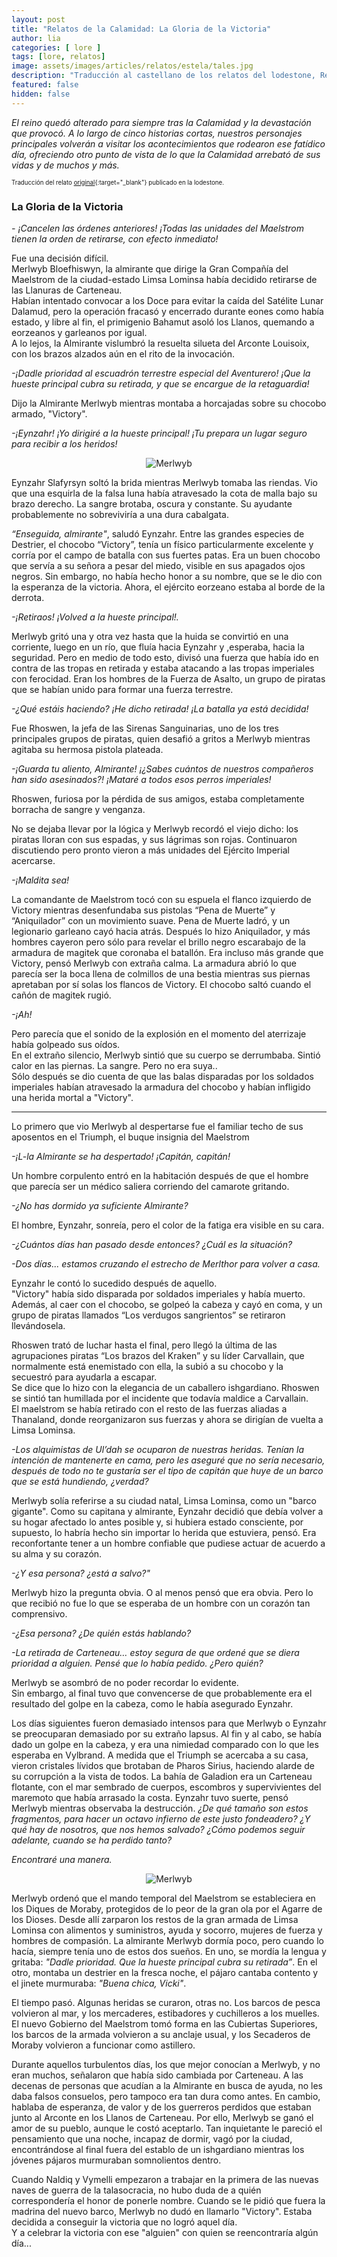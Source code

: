 ```yaml
---
layout: post
title: "Relatos de la Calamidad: La Gloria de la Victoria"
author: lia
categories: [ lore ]
tags: [lore, relatos]
image: assets/images/articles/relatos/estela/tales.jpg
description: "Traducción al castellano de los relatos del lodestone, Relatos de la Calamidad: La Gloria de la Victoria"
featured: false
hidden: false
---
```


*El reino quedó alterado para siempre tras la Calamidad y la devastación que provocó. A lo largo de cinco historias cortas, nuestros personajes principales volverán a visitar los acontecimientos que rodearon ese fatídico día, ofreciendo otro punto de vista de lo que la Calamidad arrebató de sus vidas y de muchos y más.*

<sub><sup>Traducción del relato [original](https://www.finalfantasyxiv.com/anniversary/eu/detail/memoir_1.html?rgn=jp&lng=ja){:target="_blank"} publicado en la lodestone.</sup></sub>

### La Gloria de la Victoria

*- ¡Cancelen las órdenes anteriores! ¡Todas las unidades del Maelstrom tienen la orden de retirarse, con efecto inmediato!*

Fue una decisión difícil.<br/>
Merlwyb Bloefhiswyn, la almirante que dirige la Gran Compañía del Maelstrom de la ciudad-estado Limsa Lominsa había decidido retirarse de las Llanuras de Carteneau.<br/>
Habían intentado convocar a los Doce para evitar la caída del Satélite Lunar Dalamud, pero la operación fracasó y encerrado durante eones como había estado, y libre al fin, el primigenio Bahamut asoló los Llanos, quemando a eorzeanos y garleanos por igual.<br/> 
A lo lejos, la Almirante vislumbró la resuelta silueta del Arconte Louisoix, con los brazos alzados aún en el rito de la invocación.

*-¡Dadle prioridad al escuadrón terrestre especial del Aventurero! ¡Que la hueste principal cubra su retirada, y que se encargue de la retaguardia!*

Dijo la Almirante Merlwyb mientras montaba a horcajadas sobre su chocobo armado, "Victory".

*-¡Eynzahr! ¡Yo dirigiré a la hueste principal! ¡Tu prepara un lugar seguro para recibir a los heridos!*

<p align="center"><img src="{{ site.baseurl }}/assets/images/articles/relatos/calamidad-5/1_ss_1.jpg" alt="Merlwyb"/></p>

Eynzahr Slafyrsyn soltó la brida mientras Merlwyb tomaba las riendas. Vio que una esquirla de la falsa luna había atravesado la cota de malla bajo su brazo derecho. La sangre brotaba, oscura y constante. Su ayudante probablemente no sobreviviría a una dura cabalgata. 

*“Enseguida, almirante"*, saludó Eynzahr. Entre las grandes especies de Destrier, el chocobo “Victory”, tenía un físico particularmente excelente y corría por el campo de batalla con sus fuertes patas. Era un buen chocobo que servía a su señora a pesar del miedo, visible en sus apagados ojos negros. Sin embargo, no había hecho honor a su nombre, que se le dio con la esperanza de la victoria. Ahora, el ejército eorzeano estaba al borde de la derrota.

*-¡Retiraos! ¡Volved a la hueste principal!.* 

Merlwyb gritó una y otra vez hasta que la huida se convirtió en una corriente, luego en un río, que fluía hacia Eynzahr y ,esperaba, hacia la seguridad. Pero en medio de todo esto, divisó una fuerza que había ido en contra de las tropas en retirada y estaba atacando a las tropas imperiales con ferocidad. Eran los hombres de la Fuerza de Asalto, un grupo de piratas que se habían unido para formar una fuerza terrestre.

*-¿Qué estáis haciendo? ¡He dicho retirada! ¡La batalla ya está decidida!*

Fue Rhoswen, la jefa de las Sirenas Sanguinarias, uno de los tres principales grupos de piratas, quien desafió a gritos a Merlwyb mientras agitaba su hermosa pistola plateada.

*-¡Guarda tu aliento, Almirante! ¡¿Sabes cuántos de nuestros compañeros han sido asesinados?! ¡Mataré a todos esos perros imperiales!*

Rhoswen, furiosa por la pérdida de sus amigos, estaba completamente borracha de sangre y venganza.

No se dejaba llevar por la lógica y Merlwyb recordó el viejo dicho: los piratas lloran con sus espadas, y sus lágrimas son rojas. Continuaron discutiendo pero pronto vieron a más unidades del Ejército Imperial acercarse.

*-¡Maldita sea!*

La comandante de Maelstrom tocó con su espuela el flanco izquierdo de Victory mientras desenfundaba sus pistolas “Pena de Muerte” y “Aniquilador” con un movimiento suave. Pena de Muerte ladró, y un legionario garleano cayó hacia atrás. Después lo hizo Aniquilador, y más hombres cayeron pero sólo para revelar el brillo negro escarabajo de la armadura de magitek que coronaba el batallón. Era incluso más grande que Victory, pensó Merlwyb con extraña calma. La armadura abrió lo que parecía ser la boca llena de colmillos de una bestia mientras sus piernas apretaban por sí solas los flancos de Victory. El chocobo saltó cuando el cañón de magitek rugió. 

*-¡Ah!*

Pero parecía que el sonido de la explosión en el momento del aterrizaje había golpeado sus oídos.<br/>
En el extraño silencio, Merlwyb sintió que su cuerpo se derrumbaba. Sintió calor en las piernas. La sangre. Pero no era suya..<br/>
Sólo después se dio cuenta de que las balas disparadas por los soldados imperiales habían atravesado la armadura del chocobo y habían infligido una herida mortal a  "Victory".

<hr/>

Lo primero que vio Merlwyb al despertarse fue el familiar techo de sus aposentos en el Triumph, el buque insignia del Maelstrom 

*-¡L-la Almirante se ha despertado! ¡Capitán, capitán!*

Un hombre corpulento entró en la habitación después de que el hombre que parecía ser un médico saliera corriendo del camarote gritando.

*-¿No has dormido ya suficiente Almirante?*

El hombre, Eynzahr, sonreía, pero el color de la fatiga era visible en su cara.

*-¿Cuántos días han pasado desde entonces? ¿Cuál es la situación?*

*-Dos días... estamos cruzando el estrecho de Merlthor para volver a casa.*

Eynzahr le contó lo sucedido después de aquello.<br/>
"Victory" había sido disparada por soldados imperiales y había muerto. Además, al caer con el chocobo, se golpeó la cabeza y cayó en coma, y un grupo de piratas llamados “Los verdugos sangrientos” se retiraron llevándosela.

Rhoswen trató de luchar hasta el final, pero llegó la última de las agrupaciones piratas “Los brazos del Kraken” y su líder Carvallain, que normalmente está enemistado con ella, la subió a su chocobo y la secuestró para ayudarla a escapar.<br/>
Se dice que lo hizo con la elegancia de un caballero ishgardiano. Rhoswen se sintió tan humillada por el incidente que todavía maldice a Carvallain.<br/>
El maelstrom se había retirado con el resto de las fuerzas aliadas a Thanaland, donde reorganizaron sus fuerzas y ahora se dirigían de vuelta a Limsa Lominsa.

*-Los alquimistas de Ul’dah se ocuparon de nuestras heridas. Tenían la intención de mantenerte en cama, pero les aseguré que no sería necesario, después de todo no te gustaría ser el tipo de capitán que huye de un barco que se está hundiendo, ¿verdad?*

Merlwyb solía referirse a su ciudad natal, Limsa Lominsa, como un "barco gigante".
Como su capitana y almirante, Eynzahr decidió que debía volver a su hogar afectado lo antes posible y, si hubiera estado consciente, por supuesto, lo habría hecho sin importar lo herida que estuviera, pensó. Era reconfortante tener a un hombre confiable que pudiese actuar de acuerdo a su alma y su corazón.

*-¿Y esa persona? ¿está a salvo?"*

Merlwyb hizo la pregunta obvia. O al menos pensó que era obvia. Pero lo que recibió no fue lo que se esperaba de un hombre con un corazón tan comprensivo.

*-¿Esa persona? ¿De quién estás hablando?*

*-La retirada de Carteneau… estoy segura de que ordené que se diera prioridad a alguien. Pensé que lo había pedido. ¿Pero quién?*

Merlwyb se asombró de no poder recordar lo evidente.<br/>
Sin embargo, al final tuvo que convencerse de que probablemente era el resultado del golpe en la cabeza, como le había asegurado Eynzahr.

Los días siguientes fueron demasiado intensos para que Merlwyb o Eynzahr se preocuparan demasiado por su extraño lapsus. Al fin y al cabo, se había dado un golpe en la cabeza, y era una nimiedad comparado con lo que les esperaba en Vylbrand. A medida que el Triumph se acercaba a su casa, vieron cristales lívidos que brotaban de Pharos Sirius, haciendo alarde de su corrupción a la vista de todos. La bahía de Galadion era un Carteneau flotante, con el mar sembrado de cuerpos, escombros y supervivientes del maremoto que había arrasado la costa. Eynzahr tuvo suerte, pensó Merlwyb mientras observaba la destrucción. *¿De qué tamaño son estos fragmentos, para hacer un octavo infierno de este justo fondeadero? ¿Y qué hay de nosotros, que nos hemos salvado? ¿Cómo podemos seguir adelante, cuando se ha perdido tanto?*

*Encontraré una manera.*

<p align="center"><img src="{{ site.baseurl }}/assets/images/articles/relatos/calamidad-5/1_ss_2.jpg" alt="Merlwyb"/></p>

Merlwyb ordenó que el mando temporal del Maelstrom se estableciera en los Diques de Moraby, protegidos de lo peor de la gran ola por el Agarre de los Dioses. Desde allí zarparon los restos de la gran armada de Limsa Lominsa con alimentos y suministros, ayuda y socorro, mujeres de fuerza y hombres de compasión. La almirante Merlwyb dormía poco, pero cuando lo hacía, siempre tenía uno de estos dos sueños. En uno, se mordía la lengua y gritaba: *"Dadle prioridad. Que la hueste principal cubra su retirada”*. En el otro, montaba un destrier en la fresca noche, el pájaro cantaba contento y el jinete murmuraba: *"Buena chica, Vicki"*.


El tiempo pasó. Algunas heridas se curaron, otras no. Los barcos de pesca volvieron al mar, y los mercaderes, estibadores y cuchilleros a los muelles. El nuevo Gobierno del Maelstrom tomó forma en las Cubiertas Superiores, los barcos de la armada volvieron a su anclaje usual, y los Secaderos de Moraby volvieron a funcionar como astillero.

Durante aquellos turbulentos días, los que mejor conocían a Merlwyb, y no eran muchos, señalaron que había sido cambiada por Carteneau. A las decenas de personas que acudían a la Almirante en busca de ayuda, no les daba falsos consuelos, pero tampoco era tan dura como antes. En cambio, hablaba de esperanza, de valor y de los guerreros perdidos que estaban junto al Arconte en los Llanos de Carteneau. Por ello, Merlwyb se ganó el amor de su pueblo, aunque le costó aceptarlo. Tan inquietante le pareció el pensamiento que una noche, incapaz de dormir, vagó por la ciudad, encontrándose al final fuera del establo de un ishgardiano mientras los  jóvenes pájaros murmuraban somnolientos dentro.


Cuando Naldiq y Vymelli empezaron a trabajar en la primera de las nuevas naves de guerra de la talasocracia, no hubo duda de a quién correspondería el honor de ponerle nombre. Cuando se le pidió que fuera la madrina del nuevo barco, Merlwyb no dudó en llamarlo "Victory". Estaba  decidida a conseguir la victoria que no logró aquel día.<br/>
Y a celebrar la victoria con ese  "alguien" con quien se reencontraría algún día...
